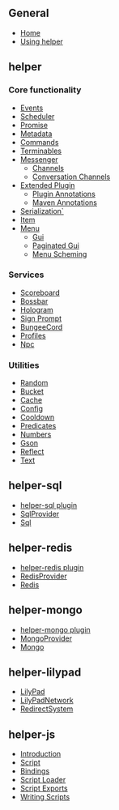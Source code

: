 ## General
* [Home](https://github.com/lucko/helper/wiki)
* [Using helper](https://github.com/lucko/helper/wiki/General:-Using-helper)

## helper
### Core functionality
* [Events](https://github.com/lucko/helper/wiki/helper:-Events)
* [Scheduler](https://github.com/lucko/helper/wiki/helper:-Scheduler)
* [Promise](https://github.com/lucko/helper/wiki/helper:-Promise)
* [Metadata](https://github.com/lucko/helper/wiki/helper:-Metadata)
* [Commands](https://github.com/lucko/helper/wiki/helper:-Commands)
* [Terminables](https://github.com/lucko/helper/wiki/helper:-Terminables)
* [Messenger](https://github.com/lucko/helper/wiki/helper:-Messenger)
  * [Channels]()
  * [Conversation Channels]()
* [Extended Plugin]()
  * [Plugin Annotations](https://github.com/lucko/helper/wiki/helper:-Plugin-Annotations)
  * [Maven Annotations](https://github.com/lucko/helper/wiki/helper:-Maven-Annotations)
* [Serialization`](https://github.com/lucko/helper/wiki/helper:-Serialization)
* [Item]()
* [Menu](https://github.com/lucko/helper/wiki/helper:-GUI)
  * [Gui]()
  * [Paginated Gui]()
  * [Menu Scheming]()

### Services
* [Scoreboard](https://github.com/lucko/helper/wiki/helper:-Scoreboard)
* [Bossbar]()
* [Hologram]()
* [Sign Prompt]()
* [BungeeCord]()
* [Profiles](https://github.com/lucko/helper/wiki/helper:-Profiles)
* [Npc]()

### Utilities
* [Random](https://github.com/lucko/helper/wiki/helper:-Random)
* [Bucket](https://github.com/lucko/helper/wiki/helper:-Bucket)
* [Cache]()
* [Config]()
* [Cooldown]()
* [Predicates]()
* [Numbers]()
* [Gson]()
* [Reflect]()
* [Text]()

## helper-sql
* [helper-sql plugin]()
* [SqlProvider]()
* [Sql]()

## helper-redis
* [helper-redis plugin]()
* [RedisProvider]()
* [Redis]()

## helper-mongo
* [helper-mongo plugin]()
* [MongoProvider]()
* [Mongo]()

## helper-lilypad
* [LilyPad]()
* [LilyPadNetwork]()
* [RedirectSystem]()

## helper-js
* [Introduction](https://github.com/lucko/helper/wiki/helper-js:-Introduction)
* [Script](https://github.com/lucko/helper/wiki/helper-js:-Script)
* [Bindings](https://github.com/lucko/helper/wiki/helper-js:-Bindings)
* [Script Loader](https://github.com/lucko/helper/wiki/helper-js:-Script-Loader)
* [Script Exports](https://github.com/lucko/helper/wiki/helper-js:-Script-Exports)
* [Writing Scripts](https://github.com/lucko/helper/wiki/helper-js:-Writing-Scripts)